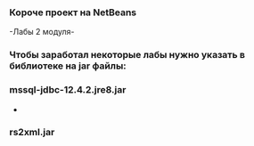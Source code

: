 ### Короче проект на NetBeans
-Лабы 2 модуля-


### Чтобы заработал некоторые лабы нужно указать в библиотеке на jar файлы:
### mssql-jdbc-12.4.2.jre8.jar
+
### rs2xml.jar
